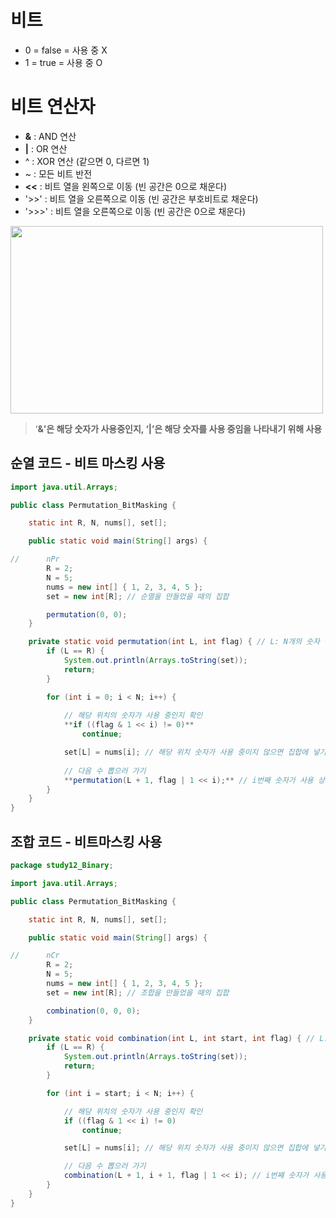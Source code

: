 # 비트


- 0 = false = 사용 중 X
- 1 = true = 사용 중 O

# 비트 연산자


- **&** : AND 연산
- **|** : OR 연산
- ^ : XOR 연산 (같으면 0, 다르면 1)
- ~ : 모든 비트 반전
- **<<** : 비트 열을 왼쪽으로 이동 (빈 공간은 0으로 채운다)
- '>>' : 비트 열을 오른쪽으로 이동 (빈 공간은 부호비트로 채운다)
- '>>>' : 비트 열을 오른쪽으로 이동 (빈 공간은 0으로 채운다)

<img width = "500" height = "300" src = "">

> ‘**&’은 해당 숫자가 사용중인지, ‘|’은 해당 숫자를 사용 중임을 나타내기 위해 사용**
> 

## 순열 코드 - 비트 마스킹 사용

```java
import java.util.Arrays;

public class Permutation_BitMasking {

	static int R, N, nums[], set[];

	public static void main(String[] args) {

//		nPr
		R = 2;
		N = 5;
		nums = new int[] { 1, 2, 3, 4, 5 };
		set = new int[R]; // 순열을 만들었을 때의 집합

		permutation(0, 0);
	}

	private static void permutation(int L, int flag) { // L: N개의 숫자 중 뽑은 개수
		if (L == R) {
			System.out.println(Arrays.toString(set));
			return;
		}

		for (int i = 0; i < N; i++) {
			
			// 해당 위치의 숫자가 사용 중인지 확인
			**if ((flag & 1 << i) != 0)**
				continue;

			set[L] = nums[i]; // 해당 위치 숫자가 사용 중이지 않으면 집합에 넣기
			
			// 다음 수 뽑으러 가기 
			**permutation(L + 1, flag | 1 << i);** // i번째 숫자가 사용 상태임을 세팅
		}
	}
}
```

## 조합 코드 - 비트마스킹 사용
```java
package study12_Binary;

import java.util.Arrays;

public class Permutation_BitMasking {

	static int R, N, nums[], set[];

	public static void main(String[] args) {

//		nCr
		R = 2;
		N = 5;
		nums = new int[] { 1, 2, 3, 4, 5 };
		set = new int[R]; // 조합을 만들었을 때의 집합

		combination(0, 0, 0);
	}

	private static void combination(int L, int start, int flag) { // L: N개의 숫자 중 뽑은 개수
		if (L == R) {
			System.out.println(Arrays.toString(set));
			return;
		}

		for (int i = start; i < N; i++) {

			// 해당 위치의 숫자가 사용 중인지 확인
			if ((flag & 1 << i) != 0)
				continue;

			set[L] = nums[i]; // 해당 위치 숫자가 사용 중이지 않으면 집합에 넣기

			// 다음 수 뽑으러 가기
			combination(L + 1, i + 1, flag | 1 << i); // i번째 숫자가 사용 상태임을 세팅
		}
	}
}
```
